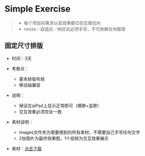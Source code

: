 # Simple Exercise

> - 每个项目的需求以及效果都已在压缩包内
> - resize／自适应／响应式必须手写，不可依赖任何框架

## 固定尺寸排版

- 时间：3天
- 考察点：
  - 基本排版布局
  - 移动端兼容
- 说明：
  - 保证在ipPad上显示正常即可（横屏+竖屏）
  - 交互效果必须完全一致
- 素材说明：
  - images文件夹为需要用到的所有素材，不需要自己手写任何文字
  - 2张图片为最终效果图，1个视频为交互效果展示
- 素材：[点击下载](https://github.com/fpg-wx/training/raw/master/assets/simple1.zip)

  ​
